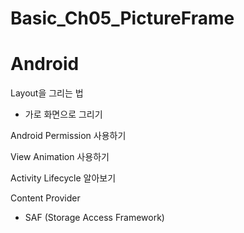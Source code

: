 # Basic_Ch05_PictureFrame

# Android
Layout을 그리는 법
 - 가로 화면으로 그리기
 
Android Permission 사용하기

View Animation 사용하기

Activity Lifecycle 알아보기

Content Provider
 - SAF (Storage Access Framework)
